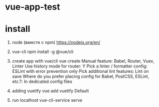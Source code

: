 # vue-app-test

# install
1. node (вместе с npm) https://nodejs.org/en/
1. vue-cli
npm install -g @vue/cli
1. create app with vue/cli
vue create <app-name>
Manual feature: Babel, Router, Vuex, Linter
Use history mode for router: Y
Pick a linter / formatter config: ESLint with error prevention only
Pick additional lint features: Lint on save
Where do you prefer placing config for Babel, PostCSS, ESLint, etc.?: In dedicated config files


1. adding vuetify
vue add vuetify
Default

1. run localhost
vue-cli-service serve

